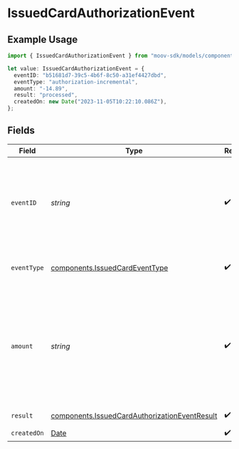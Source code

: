 # IssuedCardAuthorizationEvent

## Example Usage

```typescript
import { IssuedCardAuthorizationEvent } from "moov-sdk/models/components";

let value: IssuedCardAuthorizationEvent = {
  eventID: "b51681d7-39c5-4b6f-8c50-a31ef4427dbd",
  eventType: "authorization-incremental",
  amount: "-14.89",
  result: "processed",
  createdOn: new Date("2023-11-05T10:22:10.086Z"),
};
```

## Fields

| Field                                                                                                                                             | Type                                                                                                                                              | Required                                                                                                                                          | Description                                                                                                                                       | Example                                                                                                                                           |
| ------------------------------------------------------------------------------------------------------------------------------------------------- | ------------------------------------------------------------------------------------------------------------------------------------------------- | ------------------------------------------------------------------------------------------------------------------------------------------------- | ------------------------------------------------------------------------------------------------------------------------------------------------- | ------------------------------------------------------------------------------------------------------------------------------------------------- |
| `eventID`                                                                                                                                         | *string*                                                                                                                                          | :heavy_check_mark:                                                                                                                                | The identifier for this event. Use the `eventType` field to determine what resource is identified by this ID (`authorization`, `reversal`, etc.). |                                                                                                                                                   |
| `eventType`                                                                                                                                       | [components.IssuedCardEventType](../../models/components/issuedcardeventtype.md)                                                                  | :heavy_check_mark:                                                                                                                                | The type of event that occurred on the card.                                                                                                      |                                                                                                                                                   |
| `amount`                                                                                                                                          | *string*                                                                                                                                          | :heavy_check_mark:                                                                                                                                | A decimal-formatted numerical string that represents up to 2 decimal place precision. In USD for example, 12.34 is $12.34 and 0.99 is $0.99.      | -14.89                                                                                                                                            |
| `result`                                                                                                                                          | [components.IssuedCardAuthorizationEventResult](../../models/components/issuedcardauthorizationeventresult.md)                                    | :heavy_check_mark:                                                                                                                                | The result of an event.                                                                                                                           |                                                                                                                                                   |
| `createdOn`                                                                                                                                       | [Date](https://developer.mozilla.org/en-US/docs/Web/JavaScript/Reference/Global_Objects/Date)                                                     | :heavy_check_mark:                                                                                                                                | N/A                                                                                                                                               |                                                                                                                                                   |